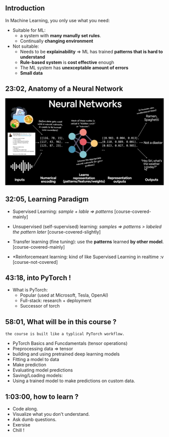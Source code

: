 ## Introduction
In Machine Learning, you only use what you need:
- Suitable for ML:
    - a system with **many manully set rules**.
    - Continually **changing environment**
- Not suitable:
    - Needs to be **explainability** => ML has trained **patterns that is hard to understand**
    - **Rule-based system** is **cost effective** enough
    - The ML system has **unexceptable amount of errors**
    - **Small data**

## 23:02, Anatomy of a Neural Network
![Alt text](image.png)

## 32:05, Learning Paradigm
- Supervised Learning: *sample + lable => patterns* [course-covered-mainly]
- Unsupervised (self-supervised) learning: *samples => patterns > labeled the pattern later* [course-covered-slightly]
- Transfer learning (fine tuning): use the **patterns** learned **by other model**. [course-covered-mainly]

- *Reinforcemeant learning: kind of like Supervised Learning in realtime :v [course-not-covered]

## 43:18, into PyTorch !
- What is PyTorch:
    - Popular (used at Microsoft, Tesla, OpenAI)
    - Full-stack: research + deployment
    - Successor of torch

## 58:01, What will be in this course ? 
    the course is built like a typlical PyTorch workflow.
- PyTorch Basics and Funcdamentals (tensor operations)
- Preprocessing data => tensor
- building and using pretrained deep learning models
- Fitting a model to data 
- Make prediction
- Evaluating model predictions
- Saving/Loading models:
- Using a trained model to make predictions on custom data.

## 1:03:00, how to learn ?
- Code along.
- Visualize what you don't understand.
- Ask dumb questions.
- Exersise
- Chill !